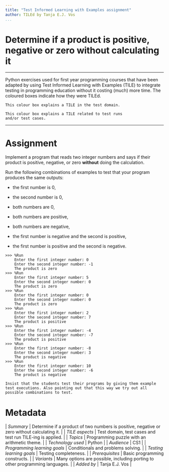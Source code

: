 ```yaml
---
title: "Test Informed Learning with Examples assignment"
author: TILEd by Tanja E.J. Vos
...
```


# Determine if a product is positive, negative or zero without calculating it



------------------------------------------------------------------------

Python exercises used for first year programming courses that
have been adapted by using Test Informed Learning with Examples (TILE)
to integrate testing in programming education without it costing (much)
more time. The coloured boxes indicate how they were TILEd.

```testdomaintile
This colour box explains a TILE in the test domain.
```

```testruntile
This colour box explains a TILE related to test runs 
and/or test cases.
```
------------------------------------------------------------------------

# Assignment

Implement a program that reads two integer numbers and says if their
product is positive, negative, or zero **without** doing the
calculation.

Run the following combinations of examples to test that your program
produces the same outputs:

-   the first number is 0,

-   the second number is 0,

-   both numbers are 0,

-   both numbers are positive,

-   both numbers are negative,

-   the first number is negative and the second is positive,

-   the first number is positive and the second is negative.

```small
>>> %Run
    Enter the first integer number: 0
    Enter the second integer number: -1
    The product is zero
>>> %Run 
    Enter the first integer number: 5
    Enter the second integer number: 0
    The product is zero
>>> %Run 
    Enter the first integer number: 0
    Enter the second integer number: 0
    The product is zero
>>> %Run 
    Enter the first integer number: 2
    Enter the second integer number: 7
    The product is positive
>>> %Run 
    Enter the first integer number: -4
    Enter the second integer number: -7
    The product is positive
>>> %Run 
    Enter the first integer number: -8
    Enter the second integer number: 3
    The product is negative
>>> %Run 
    Enter the first integer number: 10
    Enter the second integer number: -6
    The product is negative
```

```testruntile
Insist that the students test their programs by giving them example
test executions. Also pointing out that this way we try out all
possible combinations to test.
```


# Metadata

| *Summary*                     | Determine if a product of two numbers is positive, negative or zero without calculating it. |
| *TILE aspects*                | Test domain, test cases and test run TILE-ing is applied. |
| *Topics*                      | Programming puzzle with an arithmetic theme. |
| *Technology used*             | Python |
| *Audience*                    | CS1 |
| *Programming learning goals*  | Conditionals and problems solving. |
| *Testing learning goals*      | Testing completeness. |
| *Prerequisites*               | Basic programming constructs. |
| *Variants*                    | Many options are possible, including porting to other programming languages. | 
| *Added by*                    | Tanja E.J. Vos |   

